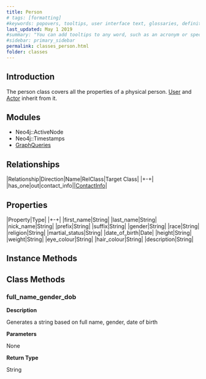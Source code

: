 ```yaml
---
title: Person
# tags: [formatting]
#keywords: popovers, tooltips, user interface text, glossaries, definitions
last_updated: May 1 2019
#summary: "You can add tooltips to any word, such as an acronym or specialized term. Tooltips work well for glossary definitions, because you don't have to keep repeating the definition, nor do you assume the reader already knows the word's meaning."
#sidebar: primary_sidebar
permalink: classes_person.html
folder: classes
---
```


## Introduction

The person class covers all the properties of a physical person. [User](/classes_user.html) and [Actor](/classes_actor.html) inherit from it.

## Modules

* Neo4j::ActiveNode
* Neo4j::Timestamps
* [GraphQueries](/modules_graph_queries.html)

## Relationships

|Relationship|Direction|Name|RelClass|Target Class|
|+-+|
|has_one|out|contact_info||[ContactInfo](/classes_contact_info.html)|

## Properties

|Property|Type|
|+-+|
|first_name|String|
|last_name|String|
|nick_name|String|
|prefix|String|
|suffix|String|
|gender|String|
|race|String|
|religion|String|
|martial_status|String|
|date_of_birth|Date|
|height|String|
|weight|String|
|eye_colour|String|
|hair_colour|String|
|description|String|

## Instance Methods

## Class Methods

### full_name_gender_dob

__Description__

Generates a string based on full name, gender, date of birth

__Parameters__

None

__Return Type__

String
